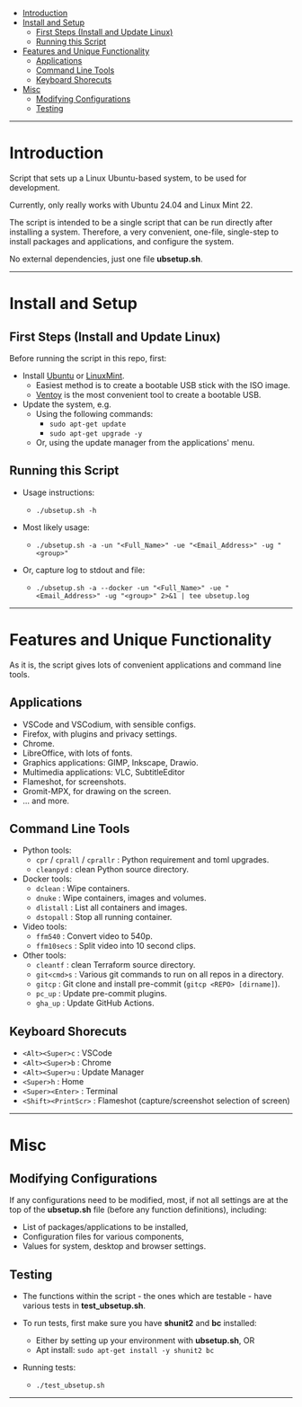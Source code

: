 - [Introduction](#introduction)
- [Install and Setup](#install-and-setup)
  - [First Steps (Install and Update Linux)](#first-steps-install-and-update-linux)
  - [Running this Script](#running-this-script)
- [Features and Unique Functionality](#features-and-unique-functionality)
  - [Applications](#applications)
  - [Command Line Tools](#command-line-tools)
  - [Keyboard Shorecuts](#keyboard-shorecuts)
- [Misc](#misc)
  - [Modifying Configurations](#modifying-configurations)
  - [Testing](#testing)

___

# Introduction

Script that sets up a Linux Ubuntu-based system, to be used for development.

Currently, only really works with Ubuntu 24.04 and Linux Mint 22.

The script is intended to be a single script that can be run directly after
installing a system.  Therefore, a very convenient, one-file, single-step to
install packages and applications, and configure the system.

No external dependencies, just one file **ubsetup.sh**.

___

# Install and Setup

## First Steps (Install and Update Linux)

Before running the script in this repo, first:
- Install [Ubuntu](https://ubuntu.com/download/desktop) or
  [LinuxMint](https://linuxmint.com/download.php).
  - Easiest method is to create a bootable USB stick with the ISO image.
  - [Ventoy](https://www.ventoy.net/en/download.html) is the most convenient
    tool to create a bootable USB.
- Update the system, e.g.
  - Using the following commands:
    - `sudo apt-get update`
    - `sudo apt-get upgrade -y`
  - Or, using the update manager from the applications' menu.

## Running this Script

- Usage instructions:
  - `./ubsetup.sh -h`

- Most likely usage:
  - `./ubsetup.sh -a -un "<Full_Name>" -ue "<Email_Address>" -ug "<group>"`
- Or, capture log to stdout and file:
  - `./ubsetup.sh -a --docker -un "<Full_Name>" -ue "<Email_Address>" -ug "<group>" 2>&1 | tee ubsetup.log`

___

# Features and Unique Functionality

As it is, the script gives lots of convenient applications and command line
tools.

## Applications

- VSCode and VSCodium, with sensible configs.
- Firefox, with plugins and privacy settings.
- Chrome.
- LibreOffice, with lots of fonts.
- Graphics applications: GIMP, Inkscape, Drawio.
- Multimedia applications: VLC, SubtitleEditor
- Flameshot, for screenshots.
- Gromit-MPX, for drawing on the screen.
- ... and more.

## Command Line Tools

- Python tools:
  - `cpr` / `cprall` / `cprallr` : Python requirement and toml upgrades.
  - `cleanpyd` : clean Python source directory.
- Docker tools:
  - `dclean` : Wipe containers.
  - `dnuke` : Wipe containers, images and volumes.
  - `dlistall` : List all containers and images.
  - `dstopall` : Stop all running container.
- Video tools:
  - `ffm540` : Convert video to 540p.
  - `ffm10secs` : Split video into 10 second clips.
- Other tools:
  - `cleantf` : clean Terraform source directory.
  - `git<cmd>s` : Various git commands to run on all repos in a directory.
  - `gitcp` : Git clone and install pre-commit (`gitcp <REPO> [dirname]`).
  - `pc_up` : Update pre-commit plugins.
  - `gha_up` : Update GitHub Actions.

## Keyboard Shorecuts

- `<Alt><Super>c` : VSCode
- `<Alt><Super>b` : Chrome
- `<Alt><Super>u` : Update Manager
- `<Super>h` : Home
- `<Super><Enter>` : Terminal
- `<Shift><PrintScr>` : Flameshot (capture/screenshot selection of screen)


___

# Misc

## Modifying Configurations

If any configurations need to be modified, most, if not all settings are at the
top of the **ubsetup.sh** file (before any function definitions), including:
  - List of packages/applications to be installed,
  - Configuration files for various components,
  - Values for system, desktop and browser settings.

## Testing

- The functions within the script - the ones which are testable - have various
  tests in **test_ubsetup.sh**.

- To run tests, first make sure you have **shunit2** and **bc** installed:
  - Either by setting up your environment with **ubsetup.sh**, OR
  - Apt install:  `sudo apt-get install -y shunit2 bc`

- Running tests:
  - `./test_ubsetup.sh`

___
